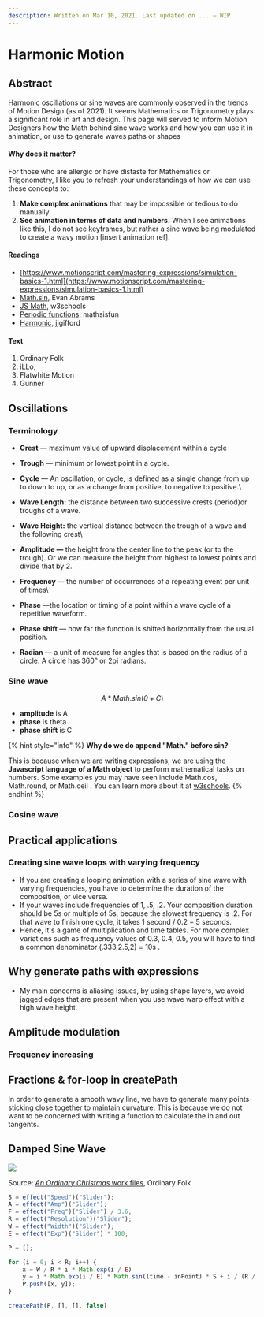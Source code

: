 ```yaml
---
description: Written on Mar 10, 2021. Last updated on ... — WIP
---
```


# Harmonic Motion

## Abstract

Harmonic oscillations or sine waves are commonly observed in the trends of Motion Design (as of 2021). It seems Mathematics or Trigonometry plays a significant role in art and design. This page will served to inform Motion Designers how the Math behind sine wave works and how you can use it in animation, or use to generate waves paths or shapes

#### Why does it matter?

For those who are allergic or have distaste for Mathematics or Trigonometry, I like you to refresh your understandings of how we can use these concepts to:&#x20;

1. **Make complex animations** that may be impossible or tedious to do manually
2. **See animation in terms of data and numbers.** When I see animations like this, I do not see keyframes, but rather a sine wave being modulated to create a wavy motion \[insert animation ref].

#### **Readings**

* [https://www.motionscript.com/mastering-expressions/simulation-basics-1.html](https://www.motionscript.com/mastering-expressions/simulation-basics-1.html)
* [Math.sin](https://www.youtube.com/watch?v=Oiiq4wmbuPo\&t=160s), Evan Abrams
* [JS Math](https://www.w3schools.com/js/js\_math.asp), w3schools
* [Periodic functions](https://www.mathsisfun.com/algebra/amplitude-period-frequency-phase-shift.html), mathsisfun
* [Harmonic](http://www.jjgifford.com/expressions/geometry/harmonic.html), jjgifford

#### Text

1. Ordinary Folk
2. iLLo,
3. Flatwhite Motion
4. Gunner

## Oscillations

### Terminology

* **Crest** — maximum value of upward displacement within a cycle
* **Trough** — minimum or lowest point in a cycle.
* **Cycle** — An oscillation, or cycle, is defined as a single change from up to down to up, or as a change from positive, to negative to positive.\

* **Wave Length:** the distance between two successive crests (period)or troughs of a wave.
* **Wave Height:** the vertical distance between the trough of a wave and the following crest\

* **Amplitude —** the height from the center line to the peak (or to the trough). Or we can measure the height from highest to lowest points and divide that by 2.&#x20;
* **Frequency —** the number of occurrences of a repeating event per unit of times\

* **Phase** —the location or timing of a point within a wave cycle of a repetitive waveform.
* **Phase shift** —  how far the function is shifted horizontally from the usual position.
* **Radian** — a unit of measure for angles that is based on the radius of a circle. A circle has 360° or 2pi radians.&#x20;

### Sine wave

$$
A*Math.sin(\theta + C)
$$

* **amplitude** is A
* **phase** is theta
* **phase** **shift** is C



{% hint style="info" %}
**Why do we do append "Math." before sin?**&#x20;

This is because when we are writing expressions, we are using the **Javascript language of a Math object** to perform mathematical tasks on numbers. Some examples you may have seen include Math.cos, Math.round, or Math.ceil . You can learn more about it at [w3schools](https://www.w3schools.com/js/js\_math.asp).
{% endhint %}

### Cosine wave

## Practical applications

### Creating sine wave loops with varying frequency

* If you are creating a looping animation with a series of sine wave with varying frequencies, you have to determine the duration of the composition, or vice versa.
* If your waves include frequencies of 1, .5, .2. Your composition duration should be 5s or multiple of 5s, because the slowest frequency is .2. For that wave to finish one cycle, it takes 1 second / 0.2 = 5 seconds.
* Hence, it's a game of multiplication and time tables. For more complex variations such as frequency values of 0.3, 0.4, 0.5, you will have to find a common denominator (.333,2.5,2) = 10s .

## Why generate paths with expressions

* My main concerns is aliasing issues, by using shape layers, we avoid jagged edges that are present when you use wave warp effect with a high wave height.&#x20;

## Amplitude modulation

### Frequency increasing

## Fractions & for-loop in createPath

In order to generate a smooth wavy line, we have to generate many points sticking close together to maintain curvature. This is because we do not want to be concerned with writing a function to calculate the in and out tangents.

## Damped Sine Wave

![](../../.gitbook/assets/createPath\_damped\_sine.gif)

Source: [_An Ordinary Christmas_ work files](https://www.ordinaryfolk.co/play), Ordinary Folk

```javascript
S = effect("Speed")("Slider");
A = effect("Amp")("Slider"); 
F = effect("Freq")("Slider") / 3.6;
R = effect("Resolution")("Slider");
W = effect("Width")("Slider");
E = effect("Exp")("Slider") * 100;

P = [];

for (i = 0; i < R; i++) {
    x = W / R * i * Math.exp(i / E)
    y = i * Math.exp(i / E) * Math.sin((time - inPoint) * S + i / (R / F)) * A;
    P.push([x, y]);
}

createPath(P, [], [], false)
```
